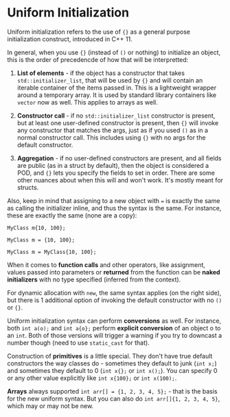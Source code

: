 # Uniform Initialization

Uniform initialization refers to the use of `{}` as a general purpose initialization construct, introduced in C++ 11.

In general, when you use `{}` (instead of `()` or nothing) to initialize an object, this is the order of precedencde of how that will be interpretted:

1. __List of elements__ - if the object has a constructor that takes `std::initializer_list`, that will be used by `{}` and will contain an iterable container of the items passed in.  This is a lightweight wrapper around a temporary array.  It is used by standard library containers like `vector` now as well.  This applies to arrays as well.

1. __Constructor call__ - if no `std::initializer_list` constructor is present, but at least one user-defined constructor is present, then `{}` will invoke any constructor that matches the args, just as if you used `()` as in a normal constructor call.  This includes using `{}` with no args for the default constructor.

1. __Aggregation__ - if no user-defined constructors are present, and all fields are public (as in a struct by default), then the object is considered a POD, and `{}` lets you specify the fields to set in order.  There are some other nuances about when this will and won't work.  It's mostly meant for structs.

Also, keep in mind that assigning to a new object with `=` is exactly the same as calling the initializer inline, and thus the syntax is the same.  For instance, these are exactly the same (none are a copy):

`MyClass m{10, 100};`

`MyClass m = {10, 100};`

`MyClass m = MyClass{10, 100};`

When it comes to __function calls__ and other operators, like assignment, values passed into parameters or __returned__ from the function can be __naked initializers__ with no type specified (inferred from the context).

For dynamic allocation with `new`, the same syntax applies (on the right side), but there is 1 additional option of invoking the default constructor with no `()` or `{}`.

Uniform initialization syntax can perform __conversions__ as well. For instance, both `int a(o);` and `int a{o};` perform __explicit conversion__ of an object o to an `int`.  Both of those versions will trigger a warning if you try to downcast a number though (need to use `static_cast` for that).

Construction of __primitives__ is a little special.  They don't have true default constructors the way classes do - sometimes they default to junk (`int x;`) and sometimes they default to 0 (`int x{};` or `int x();`).  You can specify 0 or any other value explicitly like `int x{100};` or `int x(100);`.

__Arrays__ always supported `int arr[] = {1, 2, 3, 4, 5};` - that is the basis for the new uniform syntax. But you can also do `int arr[]{1, 2, 3, 4, 5}`, which may or may not be new.
